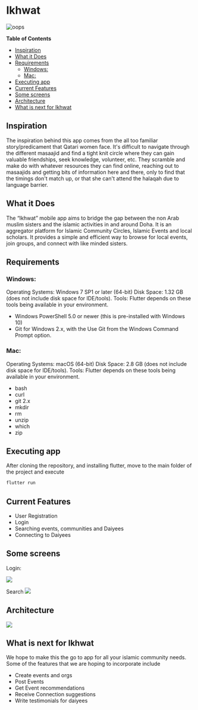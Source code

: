 # Ikhwat

![oops](https://drive.google.com/uc?export=view&id=1CrVuQi_5lay1PyLnIH-eB7YljNRDrBCV)

**Table of Contents**

- [Inspiration](#inspiration)
- [What it Does](#what-it-does)
- [Requirements](#requirements)
  * [Windows:](#windows-)
  * [Mac:](#mac-)
- [Executing app](#executing-app)
- [Current Features](#current-features)
- [Some screens](#some-screens)
- [Architecture](#architecture)
- [What is next for Ikhwat](#what-is-next-for-ikhwat)





## Inspiration
The inspiration behind this app comes from the all too familiar story/predicament that Qatari women face.  It's difficult to navigate through the different masaajid and find a tight knit circle where they can gain valuable friendships, seek knowledge, volunteer, etc. 
They scramble and make do with whatever resources they can find online, reaching out to masaajids and getting bits of information here and there, only to find that the timings don't match up, or that she can't attend the halaqah due to language barrier. 

## What it Does

The “Ikhwat” mobile app aims to bridge the gap between the non Arab muslim sisters and the islamic activities in and around Doha. It is an aggregator platform for Islamic Community Circles, Islamic Events and local scholars. It provides a simple and efficient way to browse for local events, join groups, and connect with like minded sisters.

## Requirements

### Windows:
Operating Systems: Windows 7 SP1 or later (64-bit)
Disk Space: 1.32 GB (does not include disk space for IDE/tools).
Tools: Flutter depends on these tools being available in your environment. 
 -  Windows PowerShell 5.0 or newer (this is pre-installed with Windows 10)
 -  Git for Windows 2.x, with the Use Git from the Windows Command Prompt option.


### Mac:
Operating Systems: macOS (64-bit)
Disk Space: 2.8 GB (does not include disk space for IDE/tools).
Tools: Flutter depends on these tools being available in your environment. 
 -  bash
 -  curl
 -  git 2.x
 -  mkdir
 -  rm
 -  unzip
 -  which
 -  zip

## Executing app

After cloning the repository, and installing flutter, move to the main folder of the project and execute
```bash
flutter run
```
## Current Features

- User Registration
- Login
- Searching events, communities and Daiyees
- Connecting to Daiyees

## Some screens

Login:

![](https://drive.google.com/uc?export=view&id=1EhTr8e29LNzMMN2DJrTSHukteBjnKoO7)

Search
![](https://drive.google.com/uc?export=view&id=12Wh2FwCZfihnpCr0QYEld2CndyL5I8zA)


## Architecture
![](https://drive.google.com/uc?export=view&id=158jtaVW481Q2Darg60VVMzBq-cJHdw75)


## What is next for Ikhwat
We hope to make this the go to app for all your islamic community needs.
Some of the features that we are hoping to incorporate include
- Create events and orgs
- Post Events
- Get Event recommendations
- Receive Connection suggestions
- Write testimonials for daiyees



